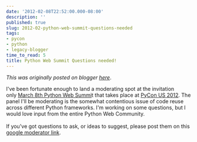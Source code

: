 ```yaml
---
date: '2012-02-08T22:52:00.000-08:00'
description: ''
published: true
slug: 2012-02-python-web-summit-questions-needed
tags:
- pycon
- python
- legacy-blogger
time_to_read: 5
title: Python Web Summit Questions needed!
---
```


*This was originally posted on blogger [here](https://pydanny.blogspot.com/2012/02/python-web-summit-questions-needed.html)*.

I've been fortunate enough to land a moderating spot at the invitation only&nbsp;<a href="https://us.pycon.org/2012/community/WebDevSummit/">March 8th Python Web Summi</a>t that takes place at <a href="https://us.pycon.org/2012">PyCon US 2012</a>. The panel I'll be moderating is the somewhat contentious issue of code reuse across different Python frameworks. I'm working on some questions, but I would love input from the entire Python Web Community.<br /><br />If you've got questions to ask, or ideas to suggest, please post them on this <a href="http://www.google.com/moderator/#15/e=1c9a94&amp;t=1c9a94.43">google moderator link</a>.